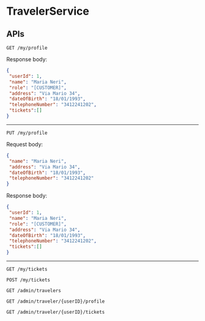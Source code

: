 # TravelerService

## APIs

`GET /my/profile`

Response body:

 ```json
{
  "userId": 1,
  "name": "Maria Neri",
  "role": "[CUSTOMER]",
  "address": "Via Mario 34",
  "dateOfBirth": "18/01/1993",
  "telephoneNumber": "3412241202",
  "tickets":[]
}
```

---

`PUT /my/profile`

Request body:

 ```json
{
  "name": "Maria Neri",
  "address": "Via Mario 34",
  "dateOfBirth": "18/01/1993",
  "telephoneNumber": "3412241202"
}
```

Response body:

 ```json
{
  "userId": 1,
  "name": "Maria Neri",
  "role": "[CUSTOMER]",
  "address": "Via Mario 34",
  "dateOfBirth": "18/01/1993",
  "telephoneNumber": "3412241202",
  "tickets":[]
}
```

---

`GET /my/tickets`

`POST /my/tickets`

`GET /admin/travelers`

`GET /admin/traveler/{userID}/profile`

`GET /admin/traveler/{userID}/tickets`